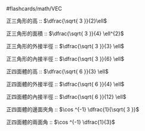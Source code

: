 #flashcards/math/VEC

正三角形的高 :: $\dfrac{\sqrt{ 3 }}{2}\ell$
<!--SR:!2024-07-18,15,292-->

正三角形的面積 :: $\dfrac{\sqrt{ 3 }}{4} \ell^{2}$
<!--SR:!2024-07-13,10,272-->

正三角形的外接半徑 :: $\dfrac{\sqrt{ 3 }}{3} \ell$
<!--SR:!2024-07-06,3,252-->

正三角形的內接半徑 :: $\dfrac{\sqrt{ 3 }}{6} \ell$
<!--SR:!2024-07-12,7,252-->

正四面體的高 :: $\dfrac{\sqrt{ 6 }}{3} \ell$
<!--SR:!2024-07-10,7,270-->

正四面體的外接半徑 :: $\dfrac{\sqrt{ 6 }}{4} \ell$
<!--SR:!2024-07-07,3,232-->

正四面體的內接半徑 :: $\dfrac{\sqrt{ 6 }}{12} \ell$
<!--SR:!2024-07-13,10,272-->

正四面體的邊面夾角 :: $\cos ^{-1} \dfrac{1}{\sqrt{ 3 }}$
<!--SR:!2024-07-06,3,252-->

正四面體的兩面角 :: $\cos ^{-1} \dfrac{1}{3}$
<!--SR:!2024-07-15,12,292-->